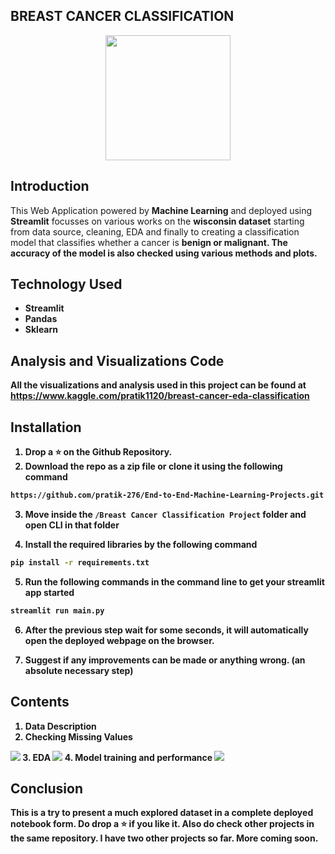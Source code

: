 ## BREAST CANCER CLASSIFICATION

<p align="center"><img src="" height="200" width="200"></p>

## Introduction

This Web Application powered by <b>Machine Learning</b> and deployed using <b>Streamlit</b> focusses on various works on the <b>wisconsin dataset</b> starting from data source, cleaning, EDA and finally to creating a classification model that classifies whether a cancer is <b>benign or malignant<b>. The <b>accuracy of the model</b> is also checked using various methods and plots.

## Technology Used

<ul>
  <li>Streamlit</li>
  <li>Pandas</li>
  <li>Sklearn</li>
</ul>

## Analysis and Visualizations Code
All the visualizations and analysis used in this project can be found at <a href="https://www.kaggle.com/pratik1120/breast-cancer-eda-classification">https://www.kaggle.com/pratik1120/breast-cancer-eda-classification</a>

## Installation

1. Drop a ⭐ on the Github Repository.
2. Download the repo as a zip file or clone it using the following command
```sh
https://github.com/pratik-276/End-to-End-Machine-Learning-Projects.git
```

3. Move inside the ` /Breast Cancer Classification Project ` folder and open CLI in that folder

4. Install the required libraries by the following command
```sh
pip install -r requirements.txt
```

5. Run the following commands in the command line to get your streamlit app started
```sh
streamlit run main.py
```

6. After the previous step wait for some seconds, it will automatically open the deployed webpage on the browser.

7. Suggest if any improvements can be made or anything wrong. (an absolute necessary step)

## Contents

1. Data Description
2. Checking Missing Values
<img src="https://github.com/pratik-276/End-to-End-Machine-Learning-Projects/blob/master/Breast%20Cancer%20Classification%20Project/static/1.PNG">
3. EDA
<img src="https://github.com/pratik-276/End-to-End-Machine-Learning-Projects/blob/master/Breast%20Cancer%20Classification%20Project/static/2.PNG">
4. Model training and performance
<img src="https://github.com/pratik-276/End-to-End-Machine-Learning-Projects/blob/master/Breast%20Cancer%20Classification%20Project/static/3.PNG">

## Conclusion

This is a try to present a much explored dataset in a complete deployed notebook form. Do drop a ⭐ if you like it. Also do check other projects in the same repository. I have two other projects so far. More coming soon.
